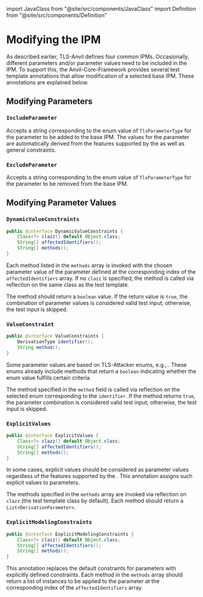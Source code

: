 import JavaClass from "@site/src/components/JavaClass"
import Definition from "@site/src/components/Definition"

# Modifying the IPM

As described earlier, TLS-Anvil defines four common IPMs. Occasionally, different parameters and/or parameter values need to be included in the IPM. To support this, the Anvil-Core-Framework provides several test template annotations that allow modification of a selected base IPM. These annotations are explained below.

## Modifying Parameters

### `IncludeParameter`

Accepts a string corresponding to the enum value of `TlsParameterType` for the parameter to be added to the base IPM. The values for the parameter are automatically derived from the features supported by the <Definition id="SUT"/> as well as general constraints.

### `ExcludeParameter`

Accepts a string corresponding to the enum value of `TlsParameterType` for the parameter to be removed from the base IPM.

## Modifying Parameter Values

### `DynamicValueConstraints`

```java
public @interface DynamicValueConstraints {
    Class<?> clazz() default Object.class;
    String[] affectedIdentifiers();
    String[] methods();
}
```

Each method listed in the `methods` array is invoked with the chosen parameter value of the parameter defined at the corresponding index of the `affectedIdentifiers` array. If no `clazz` is specified, the method is called via reflection on the same class as the test template.

The method should return a `boolean` value. If the return value is `true`, the combination of parameter values is considered valid test input; otherwise, the test input is skipped.

### `ValueConstraint`

```java
public @interface ValueConstraints {
    DerivationType identifier();
    String method();
}
```

Some parameter values are based on TLS-Attacker enums, e.g., <JavaClass path="TLS-Test-Framework/src/main/java/de/rub/nds/tlstest/framework/model/derivationParameter/CipherSuiteDerivation.java" />. These enums already include methods that return a `boolean` indicating whether the enum value fulfills certain criteria.

The method specified in the `method` field is called via reflection on the selected enum corresponding to the `identifier`. If the method returns `true`, the parameter combination is considered valid test input; otherwise, the test input is skipped.

### `ExplicitValues`

```java
public @interface ExplicitValues {
    Class<?> clazz() default Object.class;
    String[] affectedIdentifiers();
    String[] methods();
}
```

In some cases, explicit values should be considered as parameter values regardless of the features supported by the <Definition id="SUT"/>. This annotation assigns such explicit values to parameters.

The methods specified in the `methods` array are invoked via reflection on `clazz` (the test template class by default). Each method should return a `List<DerivationParameter>`.

### `ExplicitModelingConstraints`

```java
public @interface ExplicitModelingConstraints {
    Class<?> clazz() default Object.class;
    String[] affectedIdentifiers();
    String[] methods();
}
```

This annotation replaces the default constraints for parameters with explicitly defined constraints. Each method in the `methods` array should return a list of <JavaClass path="TLS-Test-Framework/src/main/java/de/rub/nds/tlstest/framework/model/constraint/ConditionalConstraint.java" /> instances to be applied to the parameter at the corresponding index of the `affectedIdentifiers` array.
